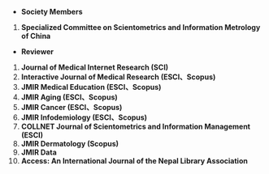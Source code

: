 - **Society Members**
1. **Specialized Committee on Scientometrics and Information Metrology of China**
- **Reviewer**
1. **Journal of Medical Internet Research (SCI)**
2. **Interactive Journal of Medical Research (ESCI、Scopus)**
3. **JMIR Medical Education (ESCI、Scopus)**
4. **JMIR Aging (ESCI、Scopus)**
5. **JMIR Cancer (ESCI、Scopus)**
6. **JMIR Infodemiology (ESCI、Scopus)**
7. **COLLNET Journal of Scientometrics and Information Management (ESCI)**
8. **JMIR Dermatology (Scopus)**
9. **JMIR Data**
10. **Access: An International Journal of the Nepal Library Association**
